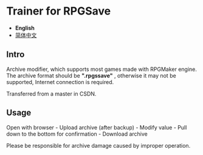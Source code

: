 # Trainer for RPGSave

- **English**
- [简体中文](/README.md)

## Intro

Archive modifier, which supports most games made with RPGMaker engine. The archive format should be **".rpgssave"** , otherwise it may not be supported, Internet connection is required.

Transferred from a master in CSDN.

## Usage
Open with browser - Upload archive (after backup) - Modify value - Pull down to the bottom for confirmation - Download archive

Please be responsible for archive damage caused by improper operation.
